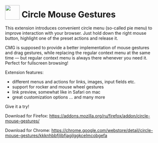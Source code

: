 # <sub><img src="https://github.com/emvaized/circle-mouse-gestures/blob/master/icons/icon-monotone-48.png" height="48" width="48"></sub> Circle Mouse Gestures

This extension introduces convenient circle menu (so-called pie menu) to improve interaction with your browser. 
Just hold down the right mouse button, highlight one of the preset actions and release it. 

CMG is supposed to provide a better implementation of mouse gestures and drag gestures, while replacing the regular context menu at the same time — but regular context menu is always there whenever you need it. Perfect for fullscreen browsing!

Extension features:
- different menus and actions for links, images, input fields etc.
- support for rocker and mouse wheel gestures
- link preview, somewhat like in Safari on mac
- great customization options
... and many more

Give it a try!


Download for Firefox:
https://addons.mozilla.org/ru/firefox/addon/circle-mouse-gestures/

Download for Chrome:
https://chrome.google.com/webstore/detail/circle-mouse-gestures/kkknhbbfjlibfjagilggkcelmcobgefa